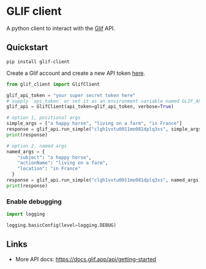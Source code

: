 # GLIF client

A python client to interact with the [Glif](https://glif.app/glifs) API.

## Quickstart

```shell
pip install glif-client
```

Create a Glif account and create a new API token [here](https://glif.app/settings/api-tokens).

```python
from glif_client import GlifClient

glif_api_token = "your super secret token here"
# supply `api_token` or set it as an environment variable named GLIF_API_TOKEN
glif_api = GlifClient(api_token=glif_api_token, verbose=True)

# option 1, positional args
simple_args = ["a happy horse", "living on a farm", "in France"]
response = glif_api.run_simple("clgh1vxtu0011mo081dplq3xs", simple_args)
print(response)

# option 2, named args
named_args = {
    "subject": "a happy horse",
    "actionName": "living on a farm",
    "location": "in France"
  }
response = glif_api.run_simple("clgh1vxtu0011mo081dplq3xs", named_args)
print(response)
```

### Enable debugging

```python
import logging

logging.basicConfig(level=logging.DEBUG)
```

## Links

- More API docs: https://docs.glif.app/api/getting-started
